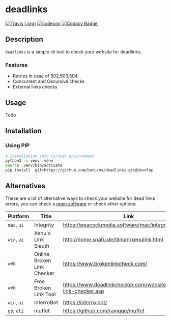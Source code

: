 # deadlinks

[![Travis (.org)](https://img.shields.io/travis/butuzov/deadlinks)](https://travis-ci.org/butuzov/deadlinks)
[![codecov](https://codecov.io/gh/butuzov/deadlinks/branch/develop/graph/badge.svg)](https://codecov.io/gh/butuzov/deadlinks)
[![Codacy Badge](https://api.codacy.com/project/badge/Grade/cff8901ed5974425a61dff833f8f81b8)](https://codacy.com/manual/butuzov/deadlinks)


## Description

`deadlinks` is a simple cli tool to check your website for deadlinks.

### Features

* Retries in case of 502,503,504
* Concurrent and Cecursive checks
* External links checks

## Usage

Todo

## Installation

### Using PIP

```bash
# installation into virtual environment
python3 -m venv .venv
source .venv/bin/activate
pip install  git+https://github.com/butuzov/deadlinks.git@develop
```

## Alternatives

These are a lot of alternative ways to check your website for dead links errors, you can check a [open software](https://github.com/topics/link-checker) or check other options:


| Platform       | Title                      | Link
|----------------|----------------------------|-----------
| `mac`, `ui`    | Integrity                  | https://peacockmedia.software/mac/integrity/free.html
| `win`, `ui`    | Xenu's Link Sleuth         | http://home.snafu.de/tilman/xenulink.html
| `web`          | Online Broken Link Checker | https://www.brokenlinkcheck.com/
| `web`          | Free Broken Link Tool      | https://www.deadlinkchecker.com/website-dead-link-checker.asp
| `win`, `ui`    | InterroBot                 | https://interro.bot/
| `go`, `cli`    | muffet                     | https://github.com/raviqqe/muffet

